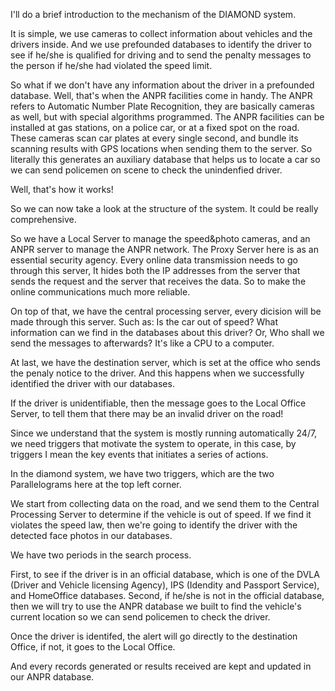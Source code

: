 I'll do a brief introduction to the mechanism of the DIAMOND system.

It is simple, we use cameras to collect information about vehicles and the drivers inside. And we use prefounded databases to identify the driver to see if he/she is qualified for driving and to send the penalty messages to the person if he/she had violated the speed limit.

So what if we don't have any information about the driver in a prefounded database. Well, that's when the ANPR facilities come in handy. The ANPR refers to Automatic Number Plate Recognition, they are basically cameras as well, but with special algorithms programmed. The ANPR facilities can be installed at gas stations, on a police car, or at a fixed spot on the road. These cameras scan car plates at every single second, and bundle its scanning results with GPS locations when sending them to the server. So literally this generates an auxiliary database that helps us to locate a car so we can send policemen on scene to check the unindenfied driver.

Well, that's how it works!

So we can now take a look at the structure of the system. It could be really comprehensive.

So we have a Local Server to manage the speed&photo cameras, and an ANPR server to manage the ANPR network. The Proxy Server here is as an essential security agency. Every online data transmission needs to go through this server, It hides both the IP addresses from the server that sends the request and the server that receives the data. So to make the online communications much more reliable. 

On top of that, we have the central processing server, every dicision will be made through this server. Such as: Is the car out of speed? What information can we find in the databases about this driver? Or, Who shall we send the messages to afterwards? It's like a CPU to a computer.

At last, we have the destination server, which is set at the office who sends the penaly notice to the driver. And this happens when we successfully identified the driver with our databases.

If the driver is unidentifiable, then the message goes to the Local Office Server, to tell them that there may be an invalid driver on the road!





Since we understand that the system is mostly running automatically 24/7,  we need triggers that motivate the system to operate, in this case, by triggers I mean the key events that initiates a series of actions.

In the diamond system, we have two triggers, which are the two Parallelograms here at the top left corner.

We start from collecting data on the road, and we send them to the Central Processing Server to determine if the vehicle is out of speed. If we find it violates the speed law, then we're going to identify the driver with the detected face photos in our databases. 

We have two periods in the search process.

First, to see if the driver is in an official database, which is one of the DVLA (Driver and Vehicle licensing Agency), IPS (Idendity and Passport Service), and HomeOffice databases. Second, if he/she is not in the official database, then we will try to use the ANPR database we built to find the vehicle's current location so we can send policemen to check the driver.

Once the driver is identifed, the alert will go directly to the destination Office, if not, it goes to the Local Office.

And every records generated or results received are kept and updated in our ANPR database.